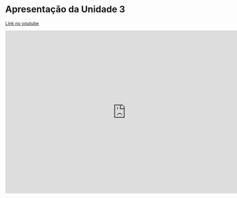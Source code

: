 # Apresentação  da Unidade 3

<a href="https://www.youtube.com/watch?v=d5NnenEwvpA&ab_channel=brunokishibe" target="_blank">Link no youtube</a>
<iframe width="760" height="515" src="https://www.youtube.com/embed/d5NnenEwvpA" title="Aprensentação de Entrega da Unidade 3, DSPS Skateshop" frameborder="0" allow="accelerometer; autoplay; clipboard-write; encrypted-media; gyroscope; picture-in-picture" allowfullscreen></iframe>
